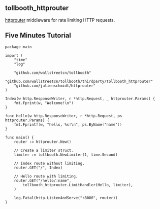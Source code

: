 ## tollbooth_httprouter

[httprouter](https://github.com/julienschmidt/httprouter) middleware for rate limiting HTTP requests.


## Five Minutes Tutorial

```
package main

import (
    "time"
    "log"

    "github.com/wallstreetcn/tollbooth"
    "github.com/wallstreetcn/tollbooth/thirdparty/tollbooth_httprouter"
    "github.com/julienschmidt/httprouter"
)

Index(w http.ResponseWriter, r *http.Request, _ httprouter.Params) {
    fmt.Fprint(w, "Welcome!\n")
}

func Hello(w http.ResponseWriter, r *http.Request, ps httprouter.Params) {
    fmt.Fprintf(w, "hello, %s!\n", ps.ByName("name"))
}

func main() {
    router := httprouter.New()

    // Create a limiter struct.
    limiter := tollbooth.NewLimiter(1, time.Second)

    // Index route without limiting.
    router.GET("/", Index)

    // Hello route with limiting.
    router.GET("/hello/:name",
        tollbooth_httprouter.LimitHandler(Hello, limiter),
    )

    log.Fatal(http.ListenAndServe(":8080", router))
}
```
